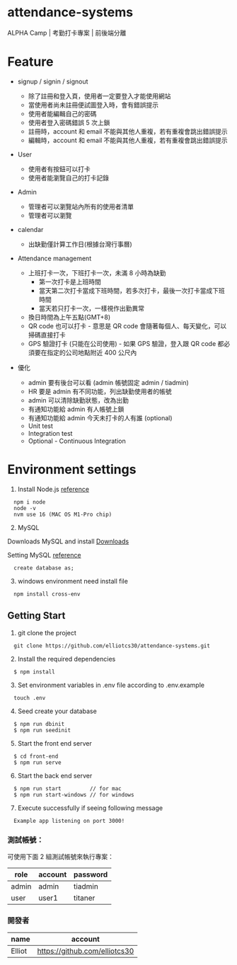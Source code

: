 # attendance-systems

ALPHA Camp | 考勤打卡專案 | 前後端分離

# Feature

- signup / signin / signout
  - 除了註冊和登入頁，使用者一定要登入才能使用網站
  - 當使用者尚未註冊便試圖登入時，會有錯誤提示
  - 使用者能編輯自己的密碼
  - 使用者登入密碼錯誤 5 次上鎖
  - 註冊時，account 和 email 不能與其他人重複，若有重複會跳出錯誤提示
  - 編輯時，account 和 email 不能與其他人重複，若有重複會跳出錯誤提示
- User
  - 使用者有按鈕可以打卡
  - 使用者能瀏覽自己的打卡記錄
- Admin

  - 管理者可以瀏覽站內所有的使用者清單
  - 管理者可以瀏覽

- calendar

  - 出缺勤僅計算工作日(根據台灣行事曆)

- Attendance management

  - 上班打卡一次，下班打卡一次，未滿 8 小時為缺勤
    - 第一次打卡是上班時間
    - 當天第二次打卡當成下班時間，若多次打卡，最後一次打卡當成下班時間
    - 當天若只打卡一次，一樣視作出勤異常
  - 換日時間為上午五點(GMT+8)
  - QR code 也可以打卡 - 意思是 QR code 會隨著每個人、每天變化，可以掃碼直接打卡
  - GPS 驗證打卡 (只能在公司使用) - 如果 GPS 驗證，登入跟 QR code 都必須要在指定的公司地點附近 400 公尺內

- 優化
  - admin 要有後台可以看 (admin 帳號固定 admin / tiadmin)
  - HR 要是 admin 有不同功能，列出缺勤使用者的帳號
  - admin 可以清除缺勤狀態，改為出勤
  - 有通知功能給 admin 有人帳號上鎖
  - 有通知功能給 admin 今天未打卡的人有誰 (optional)
  - Unit test
  - Integration test
  - Optional - Continuous Integration

# Environment settings

1. Install Node.js [reference](https://radixweb.com/blog/installing-npm-and-nodejs-on-windows-and-mac)

```
  npm i node
  node -v
  nvm use 16 (MAC OS M1-Pro chip)
```

2. MySQL

Downloads MySQL and install [Downloads](https://dev.mysql.com/downloads/mysql/)

Setting MySQL [reference](https://siddharam.com.tw/post/20190807/)

```
  create database as;
```

3. windows environment need install file

```shell
  npm install cross-env
```

## Getting Start

1. git clone the project

```shell
  git clone https://github.com/elliotcs30/attendance-systems.git
```

2. Install the required dependencies

```shell
  $ npm install
```

3. Set environment variables in .env file according to .env.example

```shell
  touch .env
```

4. Seed create your database

```shell
  $ npm run dbinit
  $ npm run seedinit
```

5. Start the front end server

```shell
  $ cd front-end
  $ npm run serve
```

6. Start the back end server

```shell
  $ npm run start         // for mac
  $ npm run start-windows // for windows
```

7. Execute successfully if seeing following message

```shell
  Example app listening on port 3000!
```

### 測試帳號：

可使用下面 2 組測試帳號來執行專案：

| role  | account | password |
| ----- | ------- | -------- |
| admin | admin   | tiadmin  |
| user  | user1   | titaner  |

### 開發者

| name   | account                       |
| ------ | ----------------------------- |
| Elliot | https://github.com/elliotcs30 |
